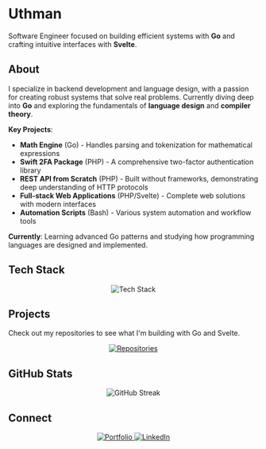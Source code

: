 # Uthman

Software Engineer focused on building efficient systems with **Go** and crafting intuitive interfaces with **Svelte**.

## About

I specialize in backend development and language design, with a passion for creating robust systems that solve real problems. Currently diving deep into **Go** and exploring the fundamentals of **language design** and **compiler theory**.

**Key Projects**:
- **Math Engine** (Go) - Handles parsing and tokenization for mathematical expressions
- **Swift 2FA Package** (PHP) - A comprehensive two-factor authentication library
- **REST API from Scratch** (PHP) - Built without frameworks, demonstrating deep understanding of HTTP protocols
- **Full-stack Web Applications** (PHP/Svelte) - Complete web solutions with modern interfaces
- **Automation Scripts** (Bash) - Various system automation and workflow tools

**Currently**: Learning advanced Go patterns and studying how programming languages are designed and implemented.

## Tech Stack

<div align="center">
  <img src="https://skillicons.dev/icons?i=go,php,svelte,ruby,bash,postgres,mysql,sqlite,linux,git&theme=dark" alt="Tech Stack" />
</div>

## Projects

Check out my repositories to see what I'm building with Go and Svelte.

<div align="center">
  <a href="https://github.com/codetesla51?tab=repositories">
    <img src="https://img.shields.io/badge/View_Repositories-181717?style=for-the-badge&logo=github&logoColor=white" alt="Repositories">
  </a>
</div>

## GitHub Stats

<div align="center">
  <img src="https://github-readme-streak-stats.herokuapp.com/?user=codetesla51&theme=dark&hide_border=true" alt="GitHub Streak" />
</div>

## Connect

<div align="center">
  <a href="https://devuthman.vercel.app/">
    <img src="https://img.shields.io/badge/Portfolio-000000?style=for-the-badge&logo=vercel&logoColor=white" alt="Portfolio">
  </a>
  <a href="https://www.linkedin.com/in/oladele-usman-a61578298/">
    <img src="https://img.shields.io/badge/LinkedIn-0A66C2?style=for-the-badge&logo=linkedin&logoColor=white" alt="LinkedIn">
  </a>
</div>